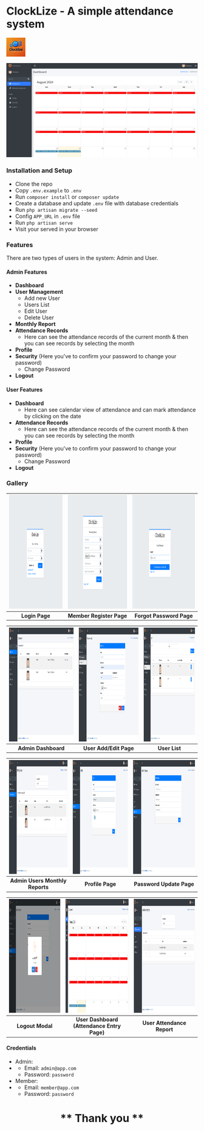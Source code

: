 # ClockLize - A simple attendance system

<img src="/public/assets/img/logo.webp" alt="logo" width="50" height="50" />

![image](/public/assets/img/thumbnail.png)

### Installation and Setup

- Clone the repo
- Copy `.env.example` to `.env`
- Run `composer install` or `composer update`
- Create a database and update `.env` file with database credentials
- Run `php artisan migrate --seed`
- Config `APP_URL` in `.env` file
- Run `php artisan serve`
- Visit your served in your browser

### Features

There are two types of users in the system: Admin and User.

#### Admin Features

- **Dashboard**
- **User Management**
    - Add new User
    - Users List
    - Edit User
    - Delete User
- **Monthly Report**
- **Attendance Records**
    - Here can see the attendance records of the current month & then you can see records by selecting the month
- **Profile**
- **Security** (Here you've to confirm your password to change your password)
    - Change Password
- **Logout**

#### User Features

- **Dashboard**
    - Here can see calendar view of attendance and can mark attendance by clicking on the date
- **Attendance Records**
    - Here can see the attendance records of the current month & then you can see records by selecting the month
- **Profile**
- **Security** (Here you've to confirm your password to change your password)
    - Change Password
- **Logout**

### Gallery

| <img src="/public/assets/img/galleries/image10.png" alt="logo" width="600" height="300" /> | <img src="/public/assets/img/galleries/image12.png" alt="logo" width="600" height="300" /> | <img src="/public/assets/img/galleries/image11.png" alt="logo" width="600" height="300" /> |
|:------------------------------------------------------------------------------------------:|:------------------------------------------------------------------------------------------:|:------------------------------------------------------------------------------------------:|
|                                       **Login Page**                                       |                                  **Member Register Page**                                  |                                  **Forgot Password Page**                                  |

| <img src="/public/assets/img/galleries/image1.png" alt="logo" width="600" height="300" /> | <img src="/public/assets/img/galleries/image2.png" alt="logo" width="600" height="300" /> | <img src="/public/assets/img/galleries/image3.png" alt="logo" width="600" height="300" /> |
|:-----------------------------------------------------------------------------------------:|:-----------------------------------------------------------------------------------------:|:-----------------------------------------------------------------------------------------:|
|                                    **Admin Dashboard**                                    |                                  **User Add/Edit Page**                                   |                                       **User List**                                       |

| <img src="/public/assets/img/galleries/image4.png" alt="logo" width="600" height="300" /> | <img src="/public/assets/img/galleries/image5.png" alt="logo" width="600" height="300" /> | <img src="/public/assets/img/galleries/image6.png" alt="logo" width="600" height="300" /> |
|:-----------------------------------------------------------------------------------------:|:-----------------------------------------------------------------------------------------:|:-----------------------------------------------------------------------------------------:|
|                              **Admin Users Monthly Reports**                              |                                     **Profile Page**                                      |                                 **Password Update Page**                                  |

| <img src="/public/assets/img/galleries/image7.png" alt="logo" width="600" height="300" /> | <img src="/public/assets/img/galleries/image9.png" alt="logo" width="600" height="300" /> | <img src="/public/assets/img/galleries/image8.png" alt="logo" width="600" height="300" /> |
|:-----------------------------------------------------------------------------------------:|:-----------------------------------------------------------------------------------------:|:-----------------------------------------------------------------------------------------:|
|                                     **Logout Modal**                                      |                        **User Dashboard (Attendance Entry Page)**                         |                                **User Attendance Report**                                 |

#### Credentials

- Admin:
-
    - Email: `admin@app.com`
    - Password: `password`
- Member:
-
    - Email: `member@app.com`
    - Password: `password`

<h1 align="center">
** Thank you **
</h1>